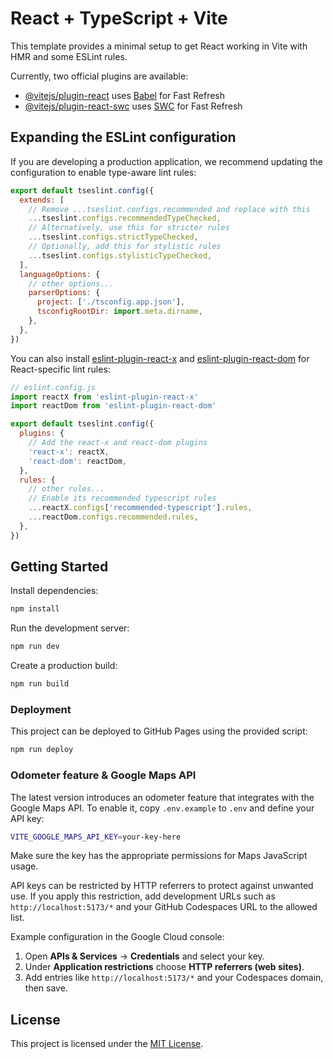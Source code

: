 # React + TypeScript + Vite

This template provides a minimal setup to get React working in Vite with HMR and some ESLint rules.

Currently, two official plugins are available:

- [@vitejs/plugin-react](https://github.com/vitejs/vite-plugin-react/blob/main/packages/plugin-react) uses [Babel](https://babeljs.io/) for Fast Refresh
- [@vitejs/plugin-react-swc](https://github.com/vitejs/vite-plugin-react/blob/main/packages/plugin-react-swc) uses [SWC](https://swc.rs/) for Fast Refresh

## Expanding the ESLint configuration

If you are developing a production application, we recommend updating the configuration to enable type-aware lint rules:

```js
export default tseslint.config({
  extends: [
    // Remove ...tseslint.configs.recommended and replace with this
    ...tseslint.configs.recommendedTypeChecked,
    // Alternatively, use this for stricter rules
    ...tseslint.configs.strictTypeChecked,
    // Optionally, add this for stylistic rules
    ...tseslint.configs.stylisticTypeChecked,
  ],
  languageOptions: {
    // other options...
    parserOptions: {
      project: ['./tsconfig.app.json'],
      tsconfigRootDir: import.meta.dirname,
    },
  },
})
```

You can also install [eslint-plugin-react-x](https://github.com/Rel1cx/eslint-react/tree/main/packages/plugins/eslint-plugin-react-x) and [eslint-plugin-react-dom](https://github.com/Rel1cx/eslint-react/tree/main/packages/plugins/eslint-plugin-react-dom) for React-specific lint rules:

```js
// eslint.config.js
import reactX from 'eslint-plugin-react-x'
import reactDom from 'eslint-plugin-react-dom'

export default tseslint.config({
  plugins: {
    // Add the react-x and react-dom plugins
    'react-x': reactX,
    'react-dom': reactDom,
  },
  rules: {
    // other rules...
    // Enable its recommended typescript rules
    ...reactX.configs['recommended-typescript'].rules,
    ...reactDom.configs.recommended.rules,
  },
})
```

## Getting Started

Install dependencies:

```bash
npm install
```

Run the development server:

```bash
npm run dev
```

Create a production build:

```bash
npm run build
```

### Deployment

This project can be deployed to GitHub Pages using the provided script:

```bash
npm run deploy
```

### Odometer feature & Google Maps API

The latest version introduces an odometer feature that integrates with the Google Maps API. To enable it, copy `.env.example` to `.env` and define your API key:

```bash
VITE_GOOGLE_MAPS_API_KEY=your-key-here
```

Make sure the key has the appropriate permissions for Maps JavaScript usage.

API keys can be restricted by HTTP referrers to protect against unwanted use. If you apply this restriction, add development URLs such as `http://localhost:5173/*` and your GitHub Codespaces URL to the allowed list.

Example configuration in the Google Cloud console:

1. Open **APIs & Services** -> **Credentials** and select your key.
2. Under **Application restrictions** choose **HTTP referrers (web sites)**.
3. Add entries like `http://localhost:5173/*` and your Codespaces domain, then save.

## License
This project is licensed under the [MIT License](LICENSE).

